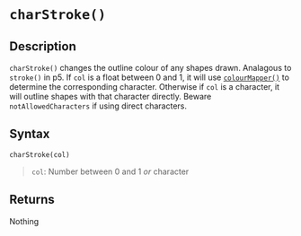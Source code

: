 # `charStroke()`

## Description
`charStroke()` changes the outline colour of any shapes drawn. Analagous to `stroke()` in p5. If `col` is a float between 0 and 1, it will use [`colourMapper()`](colourMapper) to determine the corresponding character. Otherwise if `col` is a character, it will outline shapes with that character directly. Beware `notAllowedCharacters` if using direct characters.

## Syntax
`charStroke(col)`
> `col`: Number between 0 and 1 *or* character

## Returns
Nothing